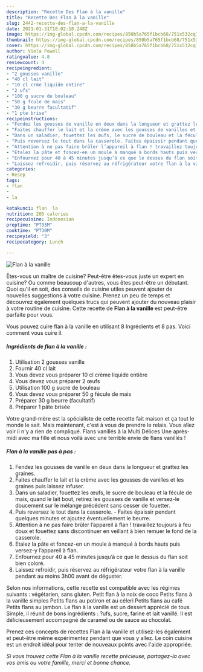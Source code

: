 ```yaml
---
description: "Recette Des Flan à la vanille"
title: "Recette Des Flan à la vanille"
slug: 2442-recette-des-flan-a-la-vanille
date: 2021-01-31T18:02:18.248Z
image: https://img-global.cpcdn.com/recipes/850b5a765f1bcb68/751x532cq70/flan-a-la-vanille-photo-principale-de-la-recette.jpg
thumbnail: https://img-global.cpcdn.com/recipes/850b5a765f1bcb68/751x532cq70/flan-a-la-vanille-photo-principale-de-la-recette.jpg
cover: https://img-global.cpcdn.com/recipes/850b5a765f1bcb68/751x532cq70/flan-a-la-vanille-photo-principale-de-la-recette.jpg
author: Viola Powell
ratingvalue: 4.8
reviewcount: 4
recipeingredient:
- "2 gousses vanille"
- "40 cl lait"
- "10 cl crme liquide entire"
- "2 ufs"
- "100 g sucre de bouleau"
- "50 g fcule de mais"
- "30 g beurre facultatif"
- "1 pte brise"
recipeinstructions:
- "Fendez les gousses de vanille en deux dans la longueur et grattez les graines."
- "Faites chauffer le lait et la crème avec les gousses de vanilles et les graines puis laissez infuser."
- "Dans un saladier, fouettez les œufs, le sucre de bouleau et la fécule de mais, quand le lait bout, retirez les gousses de vanille et versez-le doucement sur le mélange précédent sans cesser de fouetter."
- "Puis reversez le tout dans la casserole. Faites épaissir pendant quelques minutes et ajoutez éventuellement le beurre."
- "Attention à ne pas faire brûler l’appareil à flan ! travaillez toujours à feu doux et fouettez sans discontinuer en veillant à bien remuer le fond de la casserole."
- "Etalez la pâte et foncez-en un moule à manqué à bords hauts puis versez-y l’appareil à flan."
- "Enfournez pour 40 à 45 minutes jusqu’à ce que le dessus du flan soit bien coloré."
- "Laissez refroidir, puis réservez au réfrigérateur votre flan à la vanille pendant au moins 3h00 avant de déguster."
categories:
- Resep
tags:
- flan
- 
- la

katakunci: flan  la 
nutrition: 205 calories
recipecuisine: Indonesian
preptime: "PT33M"
cooktime: "PT30M"
recipeyield: "3"
recipecategory: Lunch

---
```



![Flan à la vanille](https://img-global.cpcdn.com/recipes/850b5a765f1bcb68/751x532cq70/flan-a-la-vanille-photo-principale-de-la-recette.jpg)

Êtes-vous un maître de cuisine? Peut-être êtes-vous juste un expert en cuisine? Ou comme beaucoup d'autres, vous êtes peut-être un débutant. Quoi qu'il en soit, des conseils de cuisine utiles peuvent ajouter de nouvelles suggestions à votre cuisine. Prenez un peu de temps et découvrez également quelques trucs qui peuvent ajouter du nouveau plaisir à votre routine de cuisine. Cette recette de <strong> Flan à la vanille </strong> est peut-être parfaite pour vous.

<!--inarticleads1-->

Vous pouvez cuire flan à la vanille en utilisant 8 Ingrédients et 8 pas. Voici comment vous cuire il.

##### Ingrédients de flan à la vanille :

1. Utilisation 2 gousses vanille
1. Fournir 40 cl lait
1. Vous devez vous préparer 10 cl crème liquide entière
1. Vous devez vous préparer 2 œufs
1. Utilisation 100 g sucre de bouleau
1. Vous devez vous préparer 50 g fécule de mais
1. Préparer 30 g beurre (facultatif)
1. Préparer 1 pâte brisée


Votre grand-mère est la spécialiste de cette recette fait maison et ça tout le monde le sait. Mais maintenant, c&#39;est à vous de prendre le relais. Vous allez voir il n&#39;y a rien de compliqué. Flans vanillés à la Multi Délices Une après-midi avec ma fille et nous voilà avec une terrible envie de flans vanillés ! 

<!--inarticleads2-->

##### Flan à la vanille pas à pas :

1. Fendez les gousses de vanille en deux dans la longueur et grattez les graines.
1. Faites chauffer le lait et la crème avec les gousses de vanilles et les graines puis laissez infuser.
1. Dans un saladier, fouettez les œufs, le sucre de bouleau et la fécule de mais, quand le lait bout, retirez les gousses de vanille et versez-le doucement sur le mélange précédent sans cesser de fouetter.
1. Puis reversez le tout dans la casserole. - Faites épaissir pendant quelques minutes et ajoutez éventuellement le beurre.
1. Attention à ne pas faire brûler l’appareil à flan ! travaillez toujours à feu doux et fouettez sans discontinuer en veillant à bien remuer le fond de la casserole.
1. Etalez la pâte et foncez-en un moule à manqué à bords hauts puis versez-y l’appareil à flan.
1. Enfournez pour 40 à 45 minutes jusqu’à ce que le dessus du flan soit bien coloré.
1. Laissez refroidir, puis réservez au réfrigérateur votre flan à la vanille pendant au moins 3h00 avant de déguster.


Selon nos informations, cette recette est compatible avec les régimes suivants : végétarien, sans gluten. Petit flan à la noix de coco Petits flans à la vanille simples Petits flans au potiron et au céleri Petits flans au café Petits flans au jambon. Le flan à la vanille est un dessert apprécié de tous. Simple, il réunit de bons ingrédients : ?ufs, sucre, farine et lait vanillé. Il est délicieusement accompagné de caramel ou de sauce au chocolat. 

<!--inarticleads1-->

<p>
Prenez ces concepts de recettes Flan à la vanille et utilisez-les également et peut-être même expérimentez pendant que vous y allez. Le coin cuisine est un endroit idéal pour tenter de nouveaux points avec l'aide appropriée.
</p>

<p>
<i>Si vous trouvez cette Flan à la vanille recette précieuse, partagez-la avec vos amis ou votre famille, merci et bonne chance.</i>
</p>
